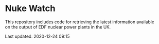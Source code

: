 # Nuke Watch

This repository includes code for retrieving the latest information available on the output of EDF nuclear power plants in the UK.

Last updated: 2020-12-24 09:15